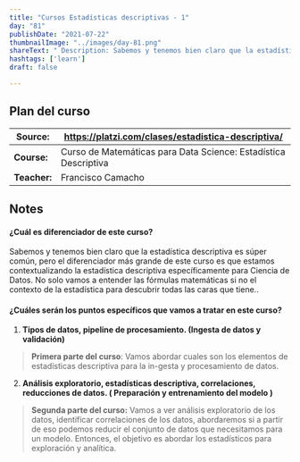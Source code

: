 ```yaml
---
title: "Cursos Estadísticas descriptivas - 1"
day: "81"
publishDate: "2021-07-22"
thumbnailImage: "../images/day-81.png"
shareText: " Description: Sabemos y tenemos bien claro que la estadística descriptiva es súper común, pero el diferenciador más grande de este curso es que estamos contextualizando la estadística descriptiva específicamente para Ciencia de Datos.  "
hashtags: ['learn']
draft: false

---
```


## Plan del curso

| Source:      | https://platzi.com/clases/estadistica-descriptiva/           |
| ------------ | ------------------------------------------------------------ |
| **Course:**  | Curso de Matemáticas para Data Science: Estadística Descriptiva |
| **Teacher:** | Francisco Camacho                                            |



## Notes 

#### ¿Cuál es diferenciador de este curso?

Sabemos y tenemos bien claro que la estadística descriptiva es súper común, pero el diferenciador más grande de este curso es que estamos contextualizando la estadística descriptiva específicamente para Ciencia de Datos. No solo vamos a entender las fórmulas matemáticas si no el contexto de la estadística para descubrir todas las caras que tiene..

#### ¿Cuáles serán los puntos específicos que vamos a tratar en este curso?

1.  **Tipos de datos, pipeline de procesamiento. (Ingesta de datos y validación)**

> **Primera parte del curso**: Vamos abordar cuales son los elementos de estadísticas  descriptiva para la in-gesta y procesamiento de datos. 

2. **Análisis exploratorio, estadísticas descriptiva, correlaciones, reducciones de datos. ( Preparación y entrenamiento del modelo )**

> **Segunda parte del curso:** Vamos a ver análisis exploratorio de los datos, identificar correlaciones de los datos, abordaremos si a partir de eso podemos reducir el conjunto de datos que necesitamos para un modelo. Entonces, el objetivo es abordar los estadísticos para exploración y analítica.

